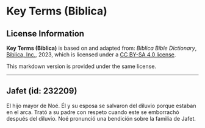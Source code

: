 # Key Terms (Biblica)

## License Information

**Key Terms (Biblica)** is based on and adapted from: _Biblica Bible Dictionary_, [Biblica, Inc.](https://www.biblica.com/), 2023, which is licensed under a [CC BY-SA 4.0 license](https://creativecommons.org/licenses/by-sa/4.0/legalcode.en).

This markdown version is provided under the same license.



--------------------------------

## Jafet (id: 232209)

El hijo mayor de Noé. Él y su esposa se salvaron del diluvio porque estaban en el arca. Trató a su padre con respeto cuando este se emborrachó después del diluvio. Noé pronunció una bendición sobre la familia de Jafet.



